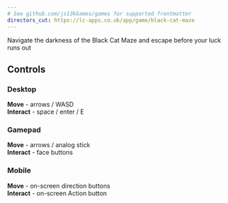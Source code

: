 ```yaml
---
# See github.com/js13kGames/games for supported frontmatter
directors_cut: https://lc-apps.co.uk/app/game/black-cat-maze
---
```

Navigate the darkness of the Black Cat Maze and escape before your luck runs out
## Controls
### Desktop
**Move** - arrows / WASD  
**Interact** - space / enter / E

### Gamepad
**Move** - arrows / analog stick   
**Interact** - face buttons

### Mobile
**Move** - on-screen direction buttons  
**Interact** - on-screen Action button